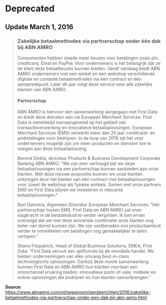 # Deprecated

## Update March 1, 2016

> ### Zakelijke betaalmethodes via partnerschap onder één dak bij ABN AMRO
>
> Consumenten hebben steeds meer keuzes voor betalingen zoals pin, creditcard, iDeal en PayPal. Voor ondernemers is het belangrijk dat ze de klant deze betaalkeuzes kunnen bieden. Vanaf vandaag biedt ABN AMRO ondernemers met een winkel en een webshop verschillende digitale en contante betaalmethodes via één contract en één aanspreekpunt. Later dit jaar volgt deze service voor alle zakelijke klanten van ABN AMRO.
> 
> #### Partnerschap
> 
> ABN AMRO is hiervoor een samenwerking aangegaan met First Data en biedt deze diensten aan via European Merchant Services. First Data is wereldwijd toonaangevend op het gebied van transactieverwerking en innovatieve betaaloplossingen. European Merchant Services (EMS) verwerkt meer dan 25 jaar creditcard- en pinbetalingen voor bedrijven. In de loop van 2016 zal het voor ondernemers mogelijk zijn om meer producten en diensten toe te voegen aan deze betaaloplossing.
> 
> Berend Dinkla, directeur Products & Business Development Corporate Banking ABN AMRO: “We zijn zeer verheugd dat we deze betaaloplossingen via een partnerschap kunnen aanbieden aan onze klanten. Met deze nieuwe propositie kunnen we onze klanten ontzorgen door het bieden van één contract met betaaloplossingen voor zowel de webshop als fysieke winkels. Samen met onze partners EMS en First Data blijven we investeren in relevante betaaloplossingen.”
> 
> Bart Damstra, Algemeen Directeur European Merchant Services: “Het partnerschap tussen EMS, First Data en ABN AMRO zal onze slagkracht in de betaalindustrie verder vergroten. Ik ben ervan overtuigd dat we met deze winnende combinatie onze klanten nog beter van dienst kunnen zijn. We zijn vastberaden ons productaanbod verder te ontwikkelen om betalingen nog gemakkelijker te laten verlopen.”
> 
> Shane Fitzpatrick, Head of Global Business Solutions, EMEA, First Data: “First Data vervult een spilfunctie bij de mondiale handel. We bieden ondernemingen van elke omvang best-in-class technologische oplossingen. Dankzij deze mooie samenwerking kunnen First Data en ABN AMRO hun klanten voortaan een omnichannel ervaring bieden: innovatieve point-of-sale, mobiele en online-oplossingen die bedrijven en hun klanten samenbrengen.”

**Source:** https://www.abnamro.com/nl/newsroom/persberichten/2016/zakelijke-betaalmethodes-via-partnerschap-onder-een-dak-bij-abn-amro.html

